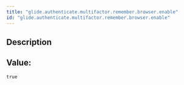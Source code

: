 ```yaml
---
title: "glide.authenticate.multifactor.remember.browser.enable"
id: "glide.authenticate.multifactor.remember.browser.enable"
---
```

## Description



## Value: 
```
true
```